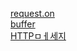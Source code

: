 [request.on](https://medium.com/@0oooceanhigh/request-on-f060659cb36e)   
[buffer](https://tk-one.github.io/2018/08/28/nodejs-buffer/)   
[HTTPㅁㅔ세지](https://developer.mozilla.org/ko/docs/Web/HTTP/Messages)
